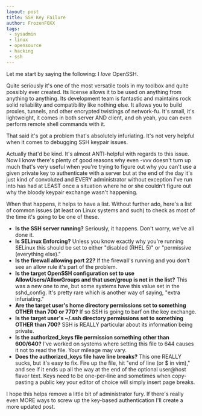```yaml
---
layout: post
title: SSH Key Failure
author: FrozenFOXX
tags:
 - sysadmin
 - linux
 - opensource
 - hacking
 - ssh
---
```

Let me start by saying the following:  I *love* OpenSSH.

Quite seriously it's one of the most versatile tools in my toolbox and quite possibly ever created.  Its license allows it to be used on anything from anything to anything.  Its development team is fantastic and maintains rock solid reliability and compatibility like nothing else.  It allows you to build proxies, tunnels, and other encrypted twistings of network-fu.  It's small, it's lightweight, it comes in both server AND client, and oh yeah, you can even perform remote shell commands with it.

That said it's got a problem that's absolutely infuriating.  It's not very helpful when it comes to debugging SSH keypair issues.

Actually that'd be kind.  It's almost ANTI-helpful with regards to this issue. Now I know there's plenty of good reasons why even -vvv doesn't turn up much that's very useful when you're trying to figure out why you can't use a given private key to authenticate with a server but at the end of the day it's just kind of convoluted and EVERY administrator without exception I've run into has had at LEAST once a situation where he or she couldn't figure out why the bloody keypair exchange wasn't happening.

When that happens, it helps to have a list.  Without further ado, here's a list of common issues (at least on Linux systems and such) to check as most of the time it's going to be one of these.

* __Is the SSH server running?__  Seriously, it happens.  Don't worry, we've all done it.
* __Is SELinux Enforcing?__  Unless you know exactly why you're running SELinux this should be set to either "disabled (RHEL 5)" or "permissive (everything else)."
* __Is the firewall allowing port 22?__  If the firewall's running and you don't see an allow rule it's part of the problem.
* __Is the target OpenSSH configuration set to use AllowUsers/AllowGroups and that user/group is not in the list?__  This was a new one to me, but some systems have this value set in the sshd_config.  It's pretty rare which is another way of saying, "extra infuriating."
* __Are the target user's home directory permissions set to something OTHER than 700 or 770?__  If so SSH is going to barf on the key exchange.
* __Is the target user's ~/.ssh directory permissions set to something OTHER than 700?__  SSH is REALLY particular about its information being private.
* __Is the authorized_keys file permission something other than 600/640?__  I've worked on systems where setting this file to 644 causes it not to read the file.  Your mileage may vary.
* __Does the authorized_keys file have line breaks?__  This one REALLY sucks, but it's easy to fix.  Fire up the file, hit "end of line (or $ in vim)," and see if it ends up all the way at the end of the optional user@host flavor text.  Keys need to be one-per-line and sometimes when copy-pasting a public key your editor of choice will simply insert page breaks.

I hope this helps remove a little bit of administrator fury.  If there's really even MORE ways to screw up the key-based authentication I'll create a more updated post.
